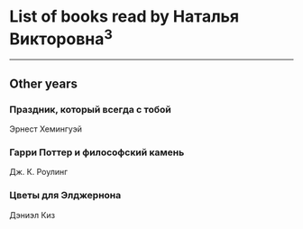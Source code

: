 # List of books read by Наталья Викторовна<sup>3</sup>
---

## Other years

### Праздник, который всегда с тобой
Эрнест Хемингуэй


### Гарри Поттер и философский камень
Дж. К. Роулинг


### Цветы для Элджернона
Дэниэл Киз



